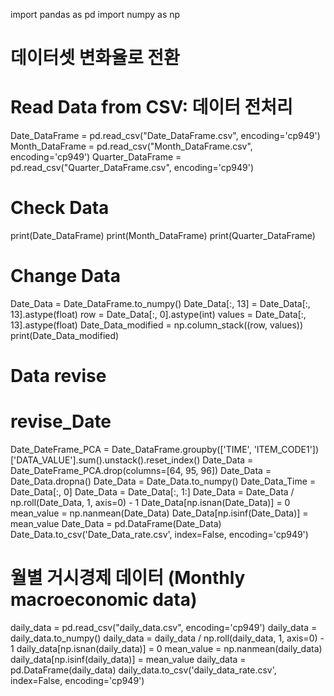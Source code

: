 import pandas as pd
import numpy as np

# 데이터셋 변화율로 전환

# Read Data from CSV: 데이터 전처리
Date_DataFrame = pd.read_csv("Date_DataFrame.csv", encoding='cp949')
Month_DataFrame = pd.read_csv("Month_DataFrame.csv", encoding='cp949')
Quarter_DataFrame = pd.read_csv("Quarter_DataFrame.csv", encoding='cp949')

# Check Data
print(Date_DataFrame)
print(Month_DataFrame)
print(Quarter_DataFrame)

# Change Data
Date_Data = Date_DataFrame.to_numpy()
Date_Data[:, 13] = Date_Data[:, 13].astype(float)
row = Date_Data[:, 0].astype(int)
values = Date_Data[:, 13].astype(float)
Date_Data_modified = np.column_stack((row, values))
print(Date_Data_modified)

# Data revise
# revise_Date
Date_DateFrame_PCA = Date_DataFrame.groupby(['TIME', 'ITEM_CODE1'])['DATA_VALUE'].sum().unstack().reset_index()
Date_Data = Date_DateFrame_PCA.drop(columns=[64, 95, 96])
Date_Data = Date_Data.dropna()
Date_Data = Date_Data.to_numpy()
Date_Data_Time = Date_Data[:, 0]
Date_Data = Date_Data[:, 1:]
Date_Data = Date_Data / np.roll(Date_Data, 1, axis=0) - 1
Date_Data[np.isnan(Date_Data)] = 0
mean_value = np.nanmean(Date_Data)
Date_Data[np.isinf(Date_Data)] = mean_value
Date_Data = pd.DataFrame(Date_Data)
Date_Data.to_csv('Date_Data_rate.csv', index=False, encoding='cp949')

# 월별 거시경제 데이터 (Monthly macroeconomic data)
daily_data = pd.read_csv("daily_data.csv", encoding='cp949')
daily_data = daily_data.to_numpy()
daily_data = daily_data / np.roll(daily_data, 1, axis=0) - 1
daily_data[np.isnan(daily_data)] = 0
mean_value = np.nanmean(daily_data)
daily_data[np.isinf(daily_data)] = mean_value
daily_data = pd.DataFrame(daily_data)
daily_data.to_csv('daily_data_rate.csv', index=False, encoding='cp949')
